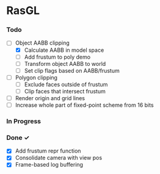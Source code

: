 # RasGL

### Todo

- [ ] Object AABB clipping
  - [x] Calculate AABB in model space
  - [ ] Add frustum to poly demo
  - [ ] Transform object AABB to world
  - [ ] Set clip flags based on AABB/frustum
- [ ] Polygon clipping
    - [ ] Exclude faces outside of frustum
    - [ ] Clip faces that intersect frustum
- [ ] Render origin and grid lines
- [ ] Increase whole part of fixed-point scheme from 16 bits

### In Progress


### Done ✓

- [x] Add frustum repr function
- [x] Consolidate camera with view pos
- [x] Frame-based log buffering